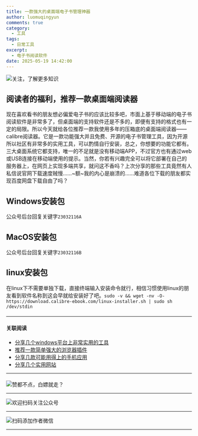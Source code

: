 ```yaml
---
title: 一款强大的桌面端电子书管理神器
author: luomuqingyun
comments: true
category:
  - 工具
tags:
  - 日常工具
excerpt:
  - 电子书阅读软件
date: 2025-05-19 14:42:00
---
```

![关注，了解更多知识](https://files.mdnice.com/user/38598/6816d023-b102-440f-8ad0-095db85b4f5d.png)
## 阅读者的福利，推荐一款桌面端阅读器
现在喜欢看书的朋友想必偏爱电子书的应该比较多吧，市面上基于移动端的电子书阅读软件是非常多了，但桌面端的支持软件还是不多的，即便有支持的格式也有一定的局限。所以今天就给各位推荐一款我使用多年的压箱底的桌面端阅读器——calibre阅读器。它是一款功能强大并且免费、开源的电子书管理工具，因为开源所以社区有非常多的实用工具，可以酌情自行安装，总之，你想要的功能它都有。三大桌面系统它都支持，唯一的不足就是没有移动端APP，不过官方也有通过web或USB连接在移动端使用的提示。当然，你若有兴趣完全可以将它部署在自己的服务器上，在网页上实现多端共享，就问这不香吗？上次分享的那些工具竟然有人私信说官网下载速度贼慢……~额~我的内心是崩溃的……难道各位下载的朋友都实现百度网盘下载自由了吗？

## Windows安装包
公众号后台回复关键字`23032116A`
## MacOS安装包
公众号后台回复关键字`23032116B`
## linux安装包
在linux下不需要单独下载，直接终端输入安装命令就行，相信习惯使用linux的朋友看到软件名称到这会早就给安装好了吧。`sudo -v && wget -nv -O- https://download.calibre-ebook.com/linux-installer.sh | sudo sh /dev/stdin`
####
----
#### 关联阅读
- [分享几个windows平台上非常实用的工具](https://mp.weixin.qq.com/s?__biz=MzI1OTQ4MTg4Ng==&mid=2247485420&idx=2&sn=728ca4abbadf7caf51c392e7d7045cbe&chksm=ea790f9ddd0e868b9fa162c80db1876199845f387bbe851c8d38a4e8412329ae635916c13cfb&token=810197258&lang=zh_CN#rd)
- [推荐一款简单强大的浏览器插件](https://mp.weixin.qq.com/s?__biz=MzI1OTQ4MTg4Ng==&mid=2247485454&idx=2&sn=a96a2d5a39f3a04156447de30eed861b&chksm=ea79007fdd0e896981f5883414235894af2157144cf2a187e8343d43d1baedae15d1879b39db&token=810197258&lang=zh_CN#rd)
- [分享几款可能用得上的手机应用](https://mp.weixin.qq.com/s?__biz=MzI1OTQ4MTg4Ng==&mid=2247485395&idx=2&sn=601cbe04250d6c0f22426efa8a764228&chksm=ea790fa2dd0e86b4580919a7a092fc254be859bed5afd5ae577df73e63cb4d53f9807a237209&token=810197258&lang=zh_CN#rd)
- [分享几个实用网站](https://mp.weixin.qq.com/s?__biz=MzI1OTQ4MTg4Ng==&mid=2247484180&idx=1&sn=e3216d4953611ee64661eab3d4f6b67d&chksm=ea790b65dd0e8273e68fb39c40a893cd32551a77314c26de7b566e7924f96c5bf882882de72e&token=810197258&lang=zh_CN#rd)
----
####
![赞都不点，白嫖就走？](https://files.mdnice.com/user/38598/5a34f484-ae97-4058-a891-28773b3b04e5.png)

----
![欢迎扫码关注公众号](https://files.mdnice.com/user/38598/659b642c-fcce-4f9c-becc-038eadd2c655.jpg)

----
![扫码添加作者微信](https://files.mdnice.com/user/38598/37e7b97e-a5c7-44d1-9e48-bbe22ab3141d.jpg)

----

